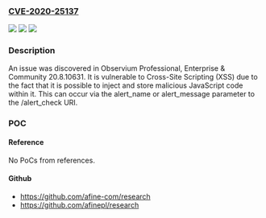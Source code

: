 ### [CVE-2020-25137](https://cve.mitre.org/cgi-bin/cvename.cgi?name=CVE-2020-25137)
![](https://img.shields.io/static/v1?label=Product&message=n%2Fa&color=blue)
![](https://img.shields.io/static/v1?label=Version&message=n%2Fa&color=blue)
![](https://img.shields.io/static/v1?label=Vulnerability&message=n%2Fa&color=brighgreen)

### Description

An issue was discovered in Observium Professional, Enterprise & Community 20.8.10631. It is vulnerable to Cross-Site Scripting (XSS) due to the fact that it is possible to inject and store malicious JavaScript code within it. This can occur via the alert_name or alert_message parameter to the /alert_check URI.

### POC

#### Reference
No PoCs from references.

#### Github
- https://github.com/afine-com/research
- https://github.com/afinepl/research

